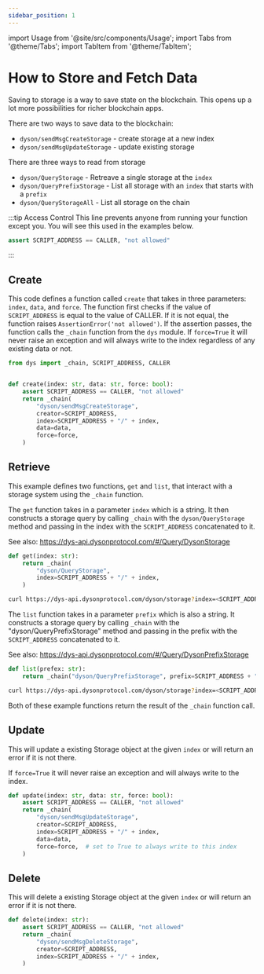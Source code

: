 ```yaml
---
sidebar_position: 1
---
```

import Usage from '@site/src/components/Usage';
import Tabs from '@theme/Tabs';
import TabItem from '@theme/TabItem';

# How to Store and Fetch Data

Saving to storage is a way to save state on the blockchain. This opens up a lot more possibilities for richer blockchain apps.

There are two ways to save data to the blockchain:

- `dyson/sendMsgCreateStorage` - create storage at a new index
- `dyson/sendMsgUpdateStorage` - update existing storage

There are three ways to read from storage

- `dyson/QueryStorage` - Retreave a single storage at the `index`
- `dyson/QueryPrefixStorage` - List all storage with an `index` that starts with a `prefix`
- `dyson/QueryStorageAll` - List all storage on the chain

:::tip Access Control
This line prevents anyone from running your function except you. You will see
this used in the examples below.

```python
assert SCRIPT_ADDRESS == CALLER, "not allowed"
```

:::

## Create

This code defines a function called `create` that takes in three parameters: `index`, `data`, and `force`. The function first checks if the value of `SCRIPT_ADDRESS` is equal to the value of CALLER. If it is not equal, the function raises `AssertionError('not allowed')`. If the assertion passes, the function calls the `_chain` function from the `dys` module.
If `force=True` it will never raise an exception and will always write to the index regardless of any existing data or not.

```python showLineNumbers
from dys import _chain, SCRIPT_ADDRESS, CALLER


def create(index: str, data: str, force: bool):
    assert SCRIPT_ADDRESS == CALLER, "not allowed"
    return _chain(
        "dyson/sendMsgCreateStorage",
        creator=SCRIPT_ADDRESS,
        index=SCRIPT_ADDRESS + "/" + index,
        data=data,
        force=force,
    )
```

## Retrieve

This example defines two functions, `get` and `list`, that interact with a storage system using the `_chain` function.

The `get` function takes in a parameter `index` which is a string. It then constructs a storage query by calling `_chain` with the `dyson/QueryStorage` method and passing in the index with the `SCRIPT_ADDRESS` concatenated to it.

See also: https://dys-api.dysonprotocol.com/#/Query/DysonStorage

<Tabs groupId="client">
<TabItem value="python" label="Python">

```python showLineNumbers
def get(index: str):
    return _chain(
        "dyson/QueryStorage",
        index=SCRIPT_ADDRESS + "/" + index,
    )
```

</TabItem>
<TabItem value="curl" label="Curl">


```bash showLineNumbers
curl https://dys-api.dysonprotocol.com/dyson/storage?index=<SCRIPT_ADDRESS>/<index>
```

</TabItem>
</Tabs>

The `list` function takes in a parameter `prefix` which is also a string. It constructs a storage query by calling `_chain` with the "dyson/QueryPrefixStorage" method and passing in the prefix with the `SCRIPT_ADDRESS` concatenated to it.

See also: https://dys-api.dysonprotocol.com/#/Query/DysonPrefixStorage


<Tabs groupId="client">
<TabItem value="python" label="Python">

```python showLineNumbers
def list(prefex: str):
    return _chain("dyson/QueryPrefixStorage", prefix=SCRIPT_ADDRESS + "/" + prefex)
```

</TabItem>
<TabItem value="curl" label="Curl">

```bash showLineNumbers
curl https://dys-api.dysonprotocol.com/dyson/storage?index=<SCRIPT_ADDRESS>/<index>
```

</TabItem>
</Tabs>

Both of these example functions return the result of the `_chain` function call.

## Update

This will update a existing Storage object at the given `index` or will return an
error if it is not there.

If `force=True` it will never raise an exception and will always write to the index.

```python showLineNumbers
def update(index: str, data: str, force: bool):
    assert SCRIPT_ADDRESS == CALLER, "not allowed"
    return _chain(
        "dyson/sendMsgUpdateStorage",
        creator=SCRIPT_ADDRESS,
        index=SCRIPT_ADDRESS + "/" + index,
        data=data,
        force=force,  # set to True to always write to this index
    )

```

## Delete

This will delete a existing Storage object at the given `index` or will return an
error if it is not there.

```python showLineNumbers
def delete(index: str):
    assert SCRIPT_ADDRESS == CALLER, "not allowed"
    return _chain(
        "dyson/sendMsgDeleteStorage",
        creator=SCRIPT_ADDRESS,
        index=SCRIPT_ADDRESS + "/" + index,
    )
```
